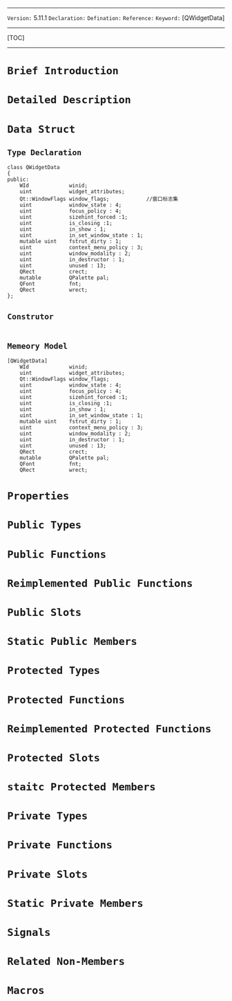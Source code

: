 ***
`Version:` 5.11.1
`Declaration:`
`Defination:`
`Reference:`
`Keyword:` \[QWidgetData\]

***
[TOC]
***


# `Brief Introduction`
# `Detailed Description`

# `Data Struct`

## `Type Declaration`

```
class QWidgetData
{
public:
    WId             winid;
    uint            widget_attributes;
    Qt::WindowFlags window_flags;            //窗口标志集
    uint            window_state : 4;
    uint            focus_policy : 4;
    uint            sizehint_forced :1;
    uint            is_closing :1;
    uint            in_show : 1;
    uint            in_set_window_state : 1;
    mutable uint    fstrut_dirty : 1;
    uint            context_menu_policy : 3;
    uint            window_modality : 2;
    uint            in_destructor : 1;
    uint            unused : 13;
    QRect           crect;
    mutable         QPalette pal;
    QFont           fnt;
    QRect           wrect;
};
```

## `Construtor`
```

```
## `Memeory Model`
```
[QWidgetData]
    WId             winid;
    uint            widget_attributes;
    Qt::WindowFlags window_flags;
    uint            window_state : 4;
    uint            focus_policy : 4;
    uint            sizehint_forced :1;
    uint            is_closing :1;
    uint            in_show : 1;
    uint            in_set_window_state : 1;
    mutable uint    fstrut_dirty : 1;
    uint            context_menu_policy : 3;
    uint            window_modality : 2;
    uint            in_destructor : 1;
    uint            unused : 13;
    QRect           crect;
    mutable         QPalette pal;
    QFont           fnt;
    QRect           wrect;
```

# `Properties`

# `Public Types`
# `Public Functions`
# `Reimplemented Public Functions`
# `Public Slots`

# `Static Public Members`

# `Protected Types`
# `Protected Functions`
# `Reimplemented Protected Functions`
# `Protected Slots`
# `staitc Protected Members`

# `Private Types`
# `Private Functions`
# `Private Slots`
# `Static Private Members`

# `Signals`
# `Related Non-Members`
# `Macros`
